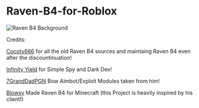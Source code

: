 # Raven-B4-for-Roblox
![Raven B4 Background](https://github.com/NearB4/Raven-B4-For-Roblox/assets/171292678/24870e83-bb7e-4cc0-830e-90708eb943e5)

Credits:

[Cocotv666](https://github.com/cocotv666) for all the old Raven B4 sources and maintaing Raven B4 even after the discountinuation!
 
[Infinity Yield](https://github.com/EdgeIY/infiniteyield) for Simple Spy and Dark Dex!

[7GrandDadPGN](https://github.com/7GrandDadPGN) Bow Aimbot/Exploit Modules taken from him!

[Blowsy](https://www.youtube.com/@blowsy) Made Raven B4 for Minecraft (this Project is heavily inspired by his client!)

